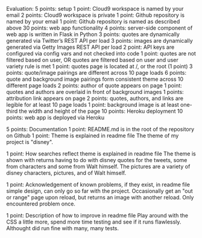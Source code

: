 Evaluation:
5 points: setup 
1 point: Cloud9 workspace is named by your email
2 points: Cloud9 workspace is private
1 point: Github repository is named by your email
1 point: Github repository is named as described above
30 points: web app functionality 
4 points: server-side component of web app is written in Flask in Python 
3 points: quotes are dynamically generated via Twitter’s REST API per load
3 points: images are dynamically generated via Getty Images REST API per load
2 point: API keys are configured via config vars and not checked into code 
1 point: quotes are not filtered based on user, OR quotes are filtered based on user and user variety rule is met 
1 point: quotes page is located at /, or the root (1 point)
3 points: quote/image pairings are different across 10 page loads 
6 points: quote and background image pairings form consistent theme across 10 different page loads
2 points: author of quote appears on page
1 point: quotes and authors are overlaid in front of background images
1 points: attribution link appears on page
2 points: quotes, authors, and links are legible for at least 10 page loads
1 point: background image is at least one-third the width and height of the page
10 points: Heroku deployment 
10 points: web app is deployed via Heroku 

5 points: Documentation
1 point: README.md is in the root of the repository on Github
1 point: Theme is explained in readme file
The theme of my project is "disney".

1 point: How searches reflect theme is explained in readme file
The theme is shown with returns having to do with disney quotes for the tweets, some from characters and some from Walt himself.
The pictures are a variety of disney characters, pictures, and of Walt himself.

1 point: Acknowledgement of known problems, if they exist, in readme file
simple design, can only go so far with the project. Occasionally get an "out or range" page upon reload, but returns an
image with another reload. Only encountered problem once.

1 point: Description of how to improve in readme file
Play around with the CSS a little more, spend more time testing and see if it runs flawlessly. Althought did run fine with many, many
tests.